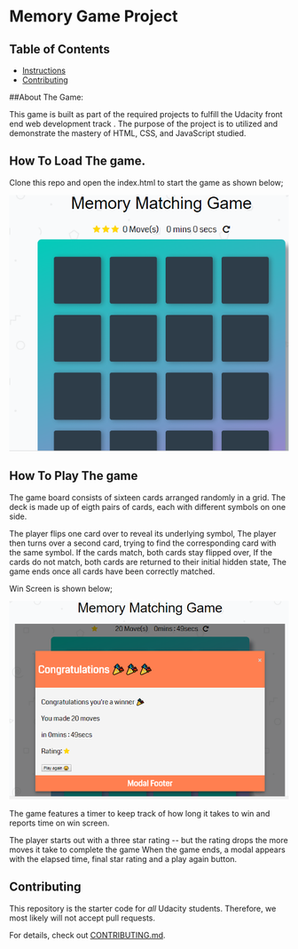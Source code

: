 # Memory Game Project

## Table of Contents

* [Instructions](#instructions)
* [Contributing](#contributing)

##About The Game:

This game is built as part of the required projects to fulfill the Udacity front end web development track . The purpose of the project is to utilized and demonstrate the mastery of HTML, CSS, and JavaScript studied.

## How To Load The game.

Clone this repo and open the index.html to start the game as shown below;

<img src="img/game.png" alt="">


## How To Play The game

The game board consists of sixteen cards arranged randomly in a grid. The deck is made up of eigth  pairs of cards, each with different symbols on one side.

The player flips one card over to reveal its underlying symbol,
The player then turns over a second card, trying to find the corresponding card with the same symbol.
If the cards match, both cards stay flipped over,
If the cards do not match, both cards are returned to their initial hidden state,
The game ends once all cards have been correctly matched.

Win Screen is shown below;

<img src="img/finalGame.png" alt="">



The game features a timer to keep track of how long it takes to win and reports time on win screen.

The player starts out with a three star rating -- but the rating drops the more moves it take to complete the game
When the game ends, a modal appears with the elapsed time, final star rating and a play again button.


## Contributing

This repository is the starter code for _all_ Udacity students. Therefore, we most likely will not accept pull requests.

For details, check out [CONTRIBUTING.md](CONTRIBUTING.md).
